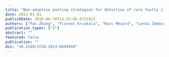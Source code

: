 ```yaml
---
title: "Non-adaptive pooling strategies for detection of rare faulty items"
date: 2013-01-01
publishDate: 2019-06-30T14:35:06.072281Z
authors: ["Pan Zhang", "Florent Krzakala", "Marc Mézard", "Lenka Zdeborová"]
publication_types: ["2"]
abstract: ""
featured: false
publication: ""
doi: "10.1109/ICCW.2013.6649458"
---
```


